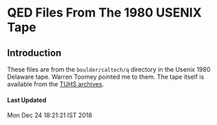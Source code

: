 # QED Files From The 1980 USENIX Tape

## Introduction

These files are from the `boulder/caltech/q` directory in the
Usenix 1980 Delaware tape.  Warren Toomey pointed me to them.
The tape itself is available from the 
[TUHS archives](https://www.tuhs.org//Archive/Applications/Shoppa_Tapes/usenix_80_delaware.tar.gz).

#### Last Updated

Mon Dec 24 18:21:21 IST 2018
